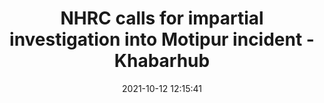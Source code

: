 ---
"title": "NHRC calls for impartial investigation into Motipur incident - Khabarhub"
"date": "2021-10-12 12:15:41"
"feed_name": "GOOGLENEWSINDUSTRIAL"
"feed_website": "https://news.google.com/search?q=industrial%2Bincident&hl=en-US&gl=US&ceid=US:en"
"feed_rss": "https://news.google.com/rss/search?q=industrial%2Bincident&hl=en-US&gl=US&ceid=US:en"
"link": "https://english.khabarhub.com/2021/12/214820/"
"source": "{'href': 'https://english.khabarhub.com', 'title': 'Khabarhub'}"
"file": "_posts/2021-1-1-5f4c3f9e5efbc8774b28a866859ccc2395bad2c7.md"
"accident": "1"
"drilling": "0"
"dead": "0"
"injured": "0"
"arrested": "0"
"place": "unknown place"
"where": "unknown site"
"causes": "unknown"
"place_uri": "unknown place"
---